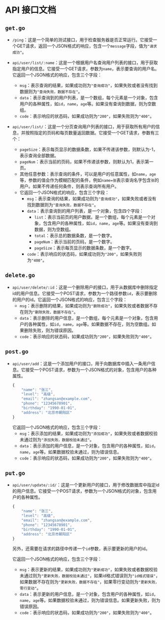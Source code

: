 # API 接口文档

## `get.go`

- `/ping`：这是一个简单的测试接口，用于检查服务器是否正常运行。它接受一个GET请求，返回一个JSON格式的响应，包含一个`message`字段，值为`"请求成功"`。

- `api/user/list/:name`：这是一个根据用户名查询用户列表的接口，用于获取指定用户的信息。它接受一个GET请求，参数为`name`，表示要查询的用户名。它返回一个JSON格式的响应，包含三个字段：
    - `msg`：表示查询的结果，如果成功则为`"查询成功"`，如果失败或者没有找到数据则为`"查询失败，数据不存在"`。
    - `data`：表示查询到的用户列表，是一个数组，每个元素是一个对象，包含用户的各种属性，如`id`，`name`，`age`等。如果没有查询到数据，则为空数组。
    - `code`：表示响应的状态码，如果成功则为`"200"`，如果失败则为`"400"`。

- `api/user/list/`：这是一个分页查询用户列表的接口，用于获取所有用户的信息，并按照指定的页码和每页数量返回数据。它接受一个GET请求，参数有三个：
    - `pageSize`：表示每页显示的数据条数，如果不传递该参数，则默认为-1，表示查询全部数据。
    - `pageNum`：表示当前的页码，如果不传递该参数，则默认为1，表示第一页。
    - 其他任意参数：表示查询的条件，可以是用户的任意属性，如`name`，`age`等，参数的值会作为模糊匹配的条件，例如`name=张`表示查询名字包含`张`的用户。如果不传递任何条件，则表示查询所有用户。
    - 它返回一个JSON格式的响应，包含三个字段：
        - `msg`：表示查询的结果，如果成功则为`"查询成功"`，如果失败或者没有找到数据则为`"查询失败，数据不存在"`。
        - `data`：表示查询到的用户列表，是一个对象，包含四个字段：
            - `list`：表示当前页的用户数据，是一个数组，每个元素是一个对象，包含用户的各种属性，如`id`，`name`，`age`等。如果没有查询到数据，则为空数组。
            - `total`：表示总的数据条数，是一个数字。
            - `pageNum`：表示当前的页码，是一个数字。
            - `pageSize`：表示每页显示的数据条数，是一个数字。
        - `code`：表示响应的状态码，如果成功则为`"200"`，如果失败则为`"400"`。


## `delete.go`

- `api/user/delete/:id`：这是一个删除用户的接口，用于从数据库中删除指定id的用户信息。它接受一个POST请求，参数为一个路径参数`id`，表示要删除的用户的id。它返回一个JSON格式的响应，包含三个字段：
    - `msg`：表示删除的结果，如果成功则为`"删除成功"`，如果失败或者数据不存在则为`"删除失败，数据不存在"`。
    - `data`：表示删除的用户信息，是一个数组，每个元素是一个对象，包含用户的各种属性，如`id`，`name`，`age`等。如果数据不存在，则为空数组。如果删除失败，则为错误原因。
    - `code`：表示响应的状态码，如果成功则为`"200"`，如果失败则为`"400"`。


## `post.go`

- `api/user/add`：这是一个添加用户的接口，用于向数据库中插入一条用户信息。它接受一个POST请求，参数为一个JSON格式的对象，包含用户的各种属性。
    ```js
    {
        "name": "张三",
        "level": "高级",
        "email": "zhangsan@example.com",
        "phone": "12345678901",
        "birthday": "1990-01-01",
        "address": "北京市朝阳区"
    }
    ```
    它返回一个JSON格式的响应，包含三个字段：
    - `msg`：表示添加的结果，如果成功则为`"添加成功"`，如果失败或者数据校验未通过则为`"添加失败，数据校验未通过"`。
    - `data`：表示添加的用户信息，是一个对象，包含用户的各种属性，如`id`，`name`，`age`等。如果数据校验未通过，则为错误信息。
    - `code`：表示响应的状态码，如果成功则为`"200"`，如果失败则为`"400"`。


## `put.go`

- `api/user/update/:id/`：这是一个更新用户的接口，用于修改数据库中指定id的用户信息。它接受一个POST请求，参数为一个JSON格式的对象，包含用户的各种属性。
    ```js
    {
        "name": "张三",
        "level": "高级",
        "email": "zhangsan@example.com",
        "phone": "12345678901",
        "birthday": "1990-01-01",
        "address": "北京市朝阳区"
    }
    ```
    另外，还需要在请求的路径中传递一个`id`参数，表示要更新的用户的id。
    
    它返回一个JSON格式的响应，包含三个字段：
    - `msg`：表示更新的结果，如果成功则为`"更新成功"`，如果失败或者数据校验未通过则为`"更新失败，数据校验未通过"`，如果id格式错误则为`"id格式错误"`，如果数据不存在则为`"更新失败，数据不存在"`，如果零行变动则为`"更新失败，零行变动"`。
    - `data`：表示更新的用户信息，是一个对象，包含用户的各种属性，如`id`，`name`，`age`等。如果数据校验未通过，则为错误信息。如果更新失败，则为错误原因。
    - `code`：表示响应的状态码，如果成功则为`"200"`，如果失败则为`"400"`。



